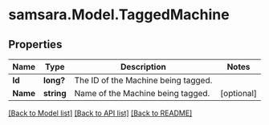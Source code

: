 # samsara.Model.TaggedMachine
## Properties

Name | Type | Description | Notes
------------ | ------------- | ------------- | -------------
**Id** | **long?** | The ID of the Machine being tagged. | 
**Name** | **string** | Name of the Machine being tagged. | [optional] 

[[Back to Model list]](../README.md#documentation-for-models) [[Back to API list]](../README.md#documentation-for-api-endpoints) [[Back to README]](../README.md)

